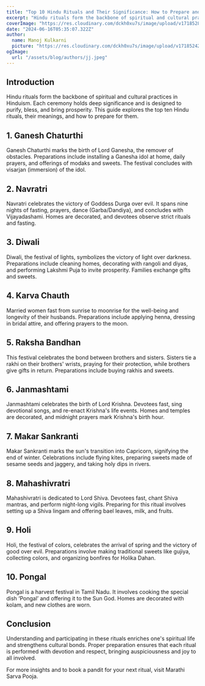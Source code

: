 ```yaml
---
title: "Top 10 Hindu Rituals and Their Significance: How to Prepare and What to Expect"
excerpt: "Hindu rituals form the backbone of spiritual and cultural practices in Hinduism. Each ceremony holds deep significance and is designed to purify, bless, and bring prosperity. This guide explores the top ten Hindu rituals, their meanings, and how to prepare for them"
coverImage: "https://res.cloudinary.com/dckh0xu7s/image/upload/v1718528222/TopRitualsBlog_qnngog.jpg"
date: "2024-06-16T05:35:07.322Z"
author:
  name: Manoj Kulkarni
  picture: "https://res.cloudinary.com/dckh0xu7s/image/upload/v1718524212/pandit-ji_jmc2gl.jpg"
ogImage:
  url: "/assets/blog/authors/jj.jpeg"
---
```


## Introduction
Hindu rituals form the backbone of spiritual and cultural practices in Hinduism. Each ceremony holds deep significance and is designed to purify, bless, and bring prosperity. This guide explores the top ten Hindu rituals, their meanings, and how to prepare for them.

## 1. Ganesh Chaturthi
Ganesh Chaturthi marks the birth of Lord Ganesha, the remover of obstacles. Preparations include installing a Ganesha idol at home, daily prayers, and offerings of modaks and sweets. The festival concludes with visarjan (immersion) of the idol.

## 2. Navratri
Navratri celebrates the victory of Goddess Durga over evil. It spans nine nights of fasting, prayers, dance (Garba/Dandiya), and concludes with Vijayadashami. Homes are decorated, and devotees observe strict rituals and fasting.

## 3. Diwali
Diwali, the festival of lights, symbolizes the victory of light over darkness. Preparations include cleaning homes, decorating with rangoli and diyas, and performing Lakshmi Puja to invite prosperity. Families exchange gifts and sweets.

## 4. Karva Chauth
Married women fast from sunrise to moonrise for the well-being and longevity of their husbands. Preparations include applying henna, dressing in bridal attire, and offering prayers to the moon.

## 5. Raksha Bandhan
This festival celebrates the bond between brothers and sisters. Sisters tie a rakhi on their brothers' wrists, praying for their protection, while brothers give gifts in return. Preparations include buying rakhis and sweets.

## 6. Janmashtami
Janmashtami celebrates the birth of Lord Krishna. Devotees fast, sing devotional songs, and re-enact Krishna's life events. Homes and temples are decorated, and midnight prayers mark Krishna's birth hour.

## 7. Makar Sankranti
Makar Sankranti marks the sun's transition into Capricorn, signifying the end of winter. Celebrations include flying kites, preparing sweets made of sesame seeds and jaggery, and taking holy dips in rivers.

## 8. Mahashivratri
Mahashivratri is dedicated to Lord Shiva. Devotees fast, chant Shiva mantras, and perform night-long vigils. Preparing for this ritual involves setting up a Shiva lingam and offering bael leaves, milk, and fruits.

## 9. Holi
Holi, the festival of colors, celebrates the arrival of spring and the victory of good over evil. Preparations involve making traditional sweets like gujiya, collecting colors, and organizing bonfires for Holika Dahan.

## 10. Pongal
Pongal is a harvest festival in Tamil Nadu. It involves cooking the special dish ‘Pongal’ and offering it to the Sun God. Homes are decorated with kolam, and new clothes are worn.

## Conclusion
Understanding and participating in these rituals enriches one's spiritual life and strengthens cultural bonds. Proper preparation ensures that each ritual is performed with devotion and respect, bringing auspiciousness and joy to all involved.

For more insights and to book a pandit for your next ritual, visit Marathi Sarva Pooja.